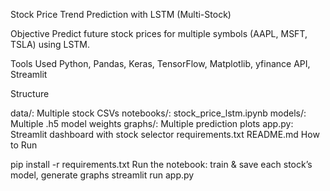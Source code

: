 Stock Price Trend Prediction with LSTM (Multi-Stock)

Objective Predict future stock prices for multiple symbols (AAPL, MSFT, TSLA) using LSTM.

Tools Used Python, Pandas, Keras, TensorFlow, Matplotlib, yfinance API, Streamlit

Structure

data/: Multiple stock CSVs
notebooks/: stock_price_lstm.ipynb
models/: Multiple .h5 model weights
graphs/: Multiple prediction plots
app.py: Streamlit dashboard with stock selector
requirements.txt
README.md
How to Run

pip install -r requirements.txt
Run the notebook: train & save each stock’s model, generate graphs
streamlit run app.py
